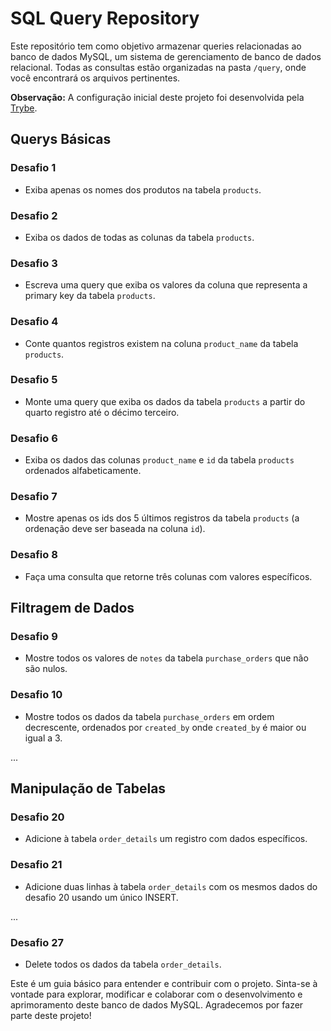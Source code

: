 
# SQL Query Repository

Este repositório tem como objetivo armazenar queries relacionadas ao banco de dados MySQL, um sistema de gerenciamento de banco de dados relacional. Todas as consultas estão organizadas na pasta `/query`, onde você encontrará os arquivos pertinentes.

**Observação:** A configuração inicial deste projeto foi desenvolvida pela [Trybe](https://www.betrybe.com/).

## Querys Básicas

### Desafio 1
- Exiba apenas os nomes dos produtos na tabela `products`.

### Desafio 2
- Exiba os dados de todas as colunas da tabela `products`.

### Desafio 3
- Escreva uma query que exiba os valores da coluna que representa a primary key da tabela `products`.

### Desafio 4
- Conte quantos registros existem na coluna `product_name` da tabela `products`.

### Desafio 5
- Monte uma query que exiba os dados da tabela `products` a partir do quarto registro até o décimo terceiro.

### Desafio 6
- Exiba os dados das colunas `product_name` e `id` da tabela `products` ordenados alfabeticamente.

### Desafio 7
- Mostre apenas os ids dos 5 últimos registros da tabela `products` (a ordenação deve ser baseada na coluna `id`).

### Desafio 8
- Faça uma consulta que retorne três colunas com valores específicos.

## Filtragem de Dados

### Desafio 9
- Mostre todos os valores de `notes` da tabela `purchase_orders` que não são nulos.

### Desafio 10
- Mostre todos os dados da tabela `purchase_orders` em ordem decrescente, ordenados por `created_by` onde `created_by` é maior ou igual a 3.

...

## Manipulação de Tabelas

### Desafio 20
- Adicione à tabela `order_details` um registro com dados específicos.

### Desafio 21
- Adicione duas linhas à tabela `order_details` com os mesmos dados do desafio 20 usando um único INSERT.

...

### Desafio 27
- Delete todos os dados da tabela `order_details`.

Este é um guia básico para entender e contribuir com o projeto. Sinta-se à vontade para explorar, modificar e colaborar com o desenvolvimento e aprimoramento deste banco de dados MySQL. Agradecemos por fazer parte deste projeto!
